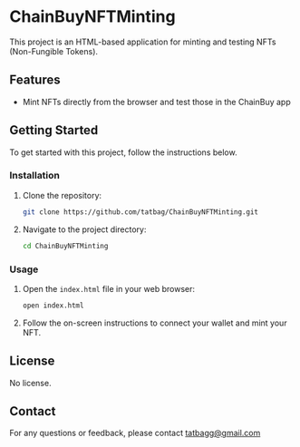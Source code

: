 # ChainBuyNFTMinting

This project is an HTML-based application for minting and testing NFTs (Non-Fungible Tokens).

## Features

- Mint NFTs directly from the browser and test those in the ChainBuy app

## Getting Started

To get started with this project, follow the instructions below.


### Installation

1. Clone the repository:
    ```sh
    git clone https://github.com/tatbag/ChainBuyNFTMinting.git
    ```
2. Navigate to the project directory:
    ```sh
    cd ChainBuyNFTMinting
    ```

### Usage

1. Open the `index.html` file in your web browser:
    ```sh
    open index.html
    ```
2. Follow the on-screen instructions to connect your wallet and mint your NFT.

## License

No license. 

## Contact

For any questions or feedback, please contact tatbagg@gmail.com
